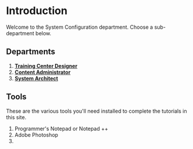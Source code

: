 # Introduction

Welcome to the System Configuration department. Choose a sub-department below.

## Departments

1. [**Training Center Designer**](/training_center_designer/overview/)
1. [**Content Administrator**](/content_admin/content_admin/)
1. [**System Architect**](/system_architect/system_architect/)

## Tools

These are the various tools you'll need installed to complete the tutorials in this site.

1. Programmer's Notepad or Notepad ++
2. Adobe Photoshop
3. 
